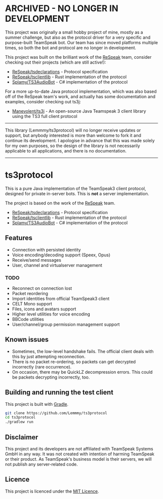 # ARCHIVED - NO LONGER IN DEVELOPMENT

This project was originally a small hobby project of mine, mostly as a summer challenge, but also as the protocol driver for a very specific and purpose-built TeamSpeak bot. Our team has since moved platforms multiple times, so both the bot and protocol are no longer in development. 

This project was built on the brilliant work of the [ReSpeak](https://github.com/ReSpeak) team, consider checking out their projects (which are still active!):

* [ReSpeak/tsdeclarations](https://github.com/ReSpeak/tsdeclarations) - Protocol specification
* [ReSpeak/tsclientlib](https://github.com/ReSpeak/tsclientlib) - Rust implementation of the protocol
* [Splamy/TS3AudioBot](https://github.com/Splamy/TS3AudioBot) - C# implementation of the protocol

For a more up-to-date Java protocol implementation, which was also based off of the ReSpeak team's work, and actually has some documentation and examples, consider checking out ts3j:

* [Manevolent/ts3j](https://github.com/Manevolent/ts3j) - An open-source Java Teamspeak 3 client library using the TS3 full client protocol

<hr />

This library (Lemmmy/ts3protocol) will no longer receive updates or support, but anybody interested is more than welcome to fork it and continue its development. I apologise in advance that this was made solely for my own purposes, so the design of the library is not necessarily applicable to all applications, and there is no documentation.

<hr />

# ts3protocol

This is a pure Java implementation of the TeamSpeak3 client protocol, designed for private in-server bots. 
This is **not** a server implementation.

The project is based on the work of the [ReSpeak](https://github.com/ReSpeak) team.

* [ReSpeak/tsdeclarations](https://github.com/ReSpeak/tsdeclarations) - Protocol specification
* [ReSpeak/tsclientlib](https://github.com/ReSpeak/tsclientlib) - Rust implementation of the protocol
* [Splamy/TS3AudioBot](https://github.com/Splamy/TS3AudioBot) - C# implementation of the protocol

## Features

* Connection with persisted identity
* Voice encoding/decoding support (Speex, Opus)
* Receive/send messages
* User, channel and virtualserver management

### TODO

* Reconnect on connection lost
* Packet reordering
* Import identities from official TeamSpeak3 client
* CELT Mono support
* Files, icons and avatars support
* Higher level utilities for voice encoding
* BBCode utilities
* User/channel/group permission management support

## Known issues

* Sometimes, the low-level handshake fails. The official client deals with this by just attempting reconnection.
* There is no packet re-ordering, so packets can get decrypted incorrectly (rare occurrence).
* On occasion, there may be QuickLZ decompression errors. This could be packets decrypting incorrectly, too.

## Building and running the test client

This project is built with [Gradle](https://gradle.org/).

```sh 
git clone https://github.com/Lemmmy/ts3protocol
cd ts3protocol
./gradlew run
```

## Disclaimer

This project and its developers are not affiliated with TeamSpeak Systems GmbH in any way. It was not created
with intention of harming TeamSpeak or their product. As TeamSpeak's business model is their servers, we will
not publish any server-related code.

## Licence

This project is licenced under the [MIT Licence](https://github.com/Lemmmy/ts3protocol/blob/master/LICENCE).

